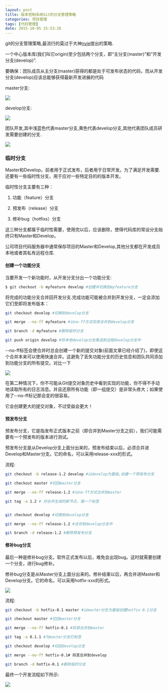 ```yaml
---
layout: post
title: 版本控制系统Git的分支管理策略
categories: 项目管理
tags: [代码管理]
date: 2015-10-05 15:53:26
---
```


git的分支管理策略,最流行的莫过于大神[nvie][1]提出的策略.

<!--more-->

一个中心版本库(我们叫它origin)至少包括两个分支，即“主分支(master)”和“开发分支(develop)”.

要确保：团队成员从主分支(master)获得的都是处于可发布状态的代码，而从开发分支(develop)应该总能够获得最新开发进展的代码

master分支:

![][2]

develop分支:

![][3]


团队开发,其中浅蓝色代表master分支,黄色代表develop分支,其他代表团队成员研发需要创建的分支.

![][4]

### 临时分支

Master和Develop。前者用于正式发布，后者用于日常开发。为了满足开发需要.还要有一些临时性分支，用于应对一些特定目的的版本开发。

临时性分支主要有三种：

1. 功能（feature）分支

2. 预发布（release）分支

3. 修补bug（hotfixs）分支

这三种分支都属于临时性需要，使用完以后，应该删除，使得代码库的常设分支始终只有Master和Develop。

公司项目代码服务器中通常保存项目的Master和Develop,其他分支都在开发成员本地或者其私有远程仓库.


#### 创建一个功能分支

当要开发一个新功能时，从开发分支分出一个功能分支:

```bash
$ git checkout -b myfeature develop #创建并切换到myfeature分支
```

将完成的功能分支合并回开发分支.完成功能可能被合并到开发分支，一定会添加它们至即将发布版本：

```bash
git checkout develop #切换到develop分支

git merge --no-ff myfeature #以no-ff方式将其合并到develop分支

git branch -d myfeature #删除临时分支

git push origin develop #将本地develop分支推送到远程develop分支中
```

--no-ff标签会使合并时总会创建一个新的提交对象(前面文章已经介绍了)，即使这个合并本来可以使用快速合并。这避免了丢失功能分支的历史信息和团队共同添加到功能分支的所有提交。对比一下

![][5]

在第二种情况下，你不可能从Git提交对象历史中看到实现的功能，你不得不手动地读取所有的日志消息。并且还原所有功能（即一组提交）是非常头疼大；如果使用了--no-ff标记那会变的很容易。

它会创建更大的提交对象，不过受益会更大！


#### 预发布分支

预发布分支，它是指发布正式版本之前（即合并到Master分支之前），我们可能需要有一个预发布的版本进行测试。

预发布分支是从Develop分支上面分出来的，预发布结束以后，必须合并进Develop和Master分支。它的命名，可以采用release-xxx的形式。


流程:
```bash
git checkout -b release-1.2 develop #以develop为基础,创建一个预发布分支

git checkout master #切回master分支

git merge --no-ff release-1.2 #以no-ff方式合并到master

git tag -a 1.2 # 对合并生成的新节点，做一个标签


git checkout develop #切换到develop分支

git merge --no-ff release-1.2 #合并到develop分支中

git branch -d release-1.2 #删除预发布分支

```

#### 修补bug分支

最后一种是修补bug分支。软件正式发布以后，难免会出现bug。这时就需要创建一个分支，进行bug修补。

修补bug分支是从Master分支上面分出来的。修补结束以后，再合并进Master和Develop分支。它的命名，可以采用hotfix-xxx的形式。


![][6]

流程:

```bash
git checkout -b hotfix-0.1 master #以master分支为基础创建hotfix-0.1分支

git checkout master #切回master分支

git merge --no-ff hotfix-0.1 #将其合并到master

git tag -a 0.1.1 #为master分支打标签

git checkout develop #切回develop分支

git merge --no-ff hotfix-0.1# 将其合并到develop

git branch -d hotfix-0.1 #删除临时分支

```

最终一个开发流程如下所示:

![][7]



[1]: http://nvie.com/posts/a-successful-git-branching-model/
[2]: http://7xj6ce.com1.z0.glb.clouddn.com/study-git-3-1.png
[3]: http://7xj6ce.com1.z0.glb.clouddn.com/study-git-3-2.png
[4]: http://7xj6ce.com1.z0.glb.clouddn.com/study-git-3-3.png
[5]: http://7xj6ce.com1.z0.glb.clouddn.com/study-git-3-4.png
[6]: http://7xj6ce.com1.z0.glb.clouddn.com/study-git-3-5.png
[7]: http://7xj6ce.com1.z0.glb.clouddn.com/study-git-3-6.png





